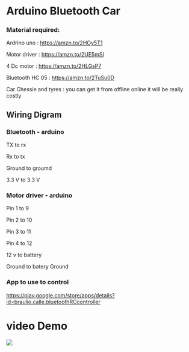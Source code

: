 # Arduino Bluetooth Car

### Material required:

Ardrino uno : https://amzn.to/2HOy5T1

Motor driver :  https://amzn.to/2UE5mSl

4 Dc motor : https://amzn.to/2HLGsP7

Bluetooth HC 05 : https://amzn.to/2TuSu0D

Car Chessie and tyres :  you can get it from offline online it will be really costly


## Wiring Digram

### Bluetooth - arduino 

TX to rx 

Rx to tx

Ground to groumd

3.3 V to 3.3 V


### Motor driver  - arduino 

Pin 1 to 9 

Pin 2 to 10

Pin 3 to 11

Pin 4 to 12

12 v to battery 

Ground to batery Ground

### App to use to control
https://play.google.com/store/apps/details?id=braulio.calle.bluetoothRCcontroller

# video Demo
[![](http://img.youtube.com/vi/cdf8Cy0FDx8/0.jpg)](http://www.youtube.com/watch?v=cdf8Cy0FDx8 "")
